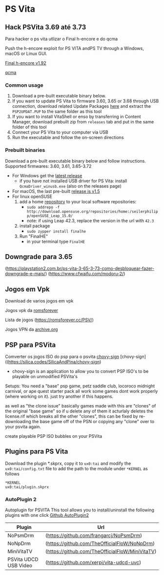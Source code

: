 # PS Vita

## Hack PSVita 3.69 até 3.73
Para hacker o ps vita utlizar o Final h-encore e do qcma

Push the h-encore exploit for PS VITA andPS TV through a Windows, macOS or Linux GUI.

[Final h-encore v1.92](https://github.com/soarqin/finalhe/releases)

[qcma](https://github.com/codestation/qcma)

### Common usage

1. Download a pre-built executable binary below.
1. If you want to update PS Vita to firmware 3.60, 3.65 or 3.68 through USB connection, download related Update Packages [here](https://darthsternie.net/index.php/ps-vita-firmwares/) and extract the `PSP2UPDAT.PUP` to the same folder as this tool
1. If you want to install VitaShell or enso by transferring in Content Manager, download prebuilt zip from `releases` tab and put in the same folder of this tool
1. Connect your PS Vita to your computer via USB
1. Run the executable and follow the on-screen directions

### Prebuilt binaries

Download a pre-built executable binary below and follow instructions. Supported firmwares: 3.60, 3.61, 3.65-3.72

- For Windows get the [latest release](https://github.com/soarqin/finalhe/releases/latest)
  - if you have not installed USB driver for PS Vita: install `QcmaDriver_winusb.exe` (also on the releases page) 
- For macOS, the last pre-built [release is v1.5](https://github.com/soarqin/finalhe/releases/tag/v1.5)
- For linux openSUSE
  1. add a home [repository](https://software.opensuse.org/package/finalhe) to your local software repositories:
      - `sudo addrepo -f http://download.opensuse.org/repositories/home:/seilerphilipp/openSUSE_Leap_15.0/`
      - note: if using Leap 42.3, replace the version in the url with `42.3`
  2. install package
      - `sudo zypper install finalhe`
  3. Run "FinalHE"
      - in your terminal type `FinalHE`

## Downgrade para 3.65
(https://playstation2.com.br/ps-vita-3-65-3-73-como-desbloquear-fazer-downgrade-e-mais/)
(https://www.cfwaifu.com/modoru-2/)

## Jogos em Vpk
Download de varios jogos em vpk

Jogos vpk da [romsforever](https://romsforever.cc/PSV/VPK%20Games/Patched/?ND)

Lista de jogos (https://romsforever.cc/PSV/)

Jogos VPN da [archive.org](https://archive.org/download/PSVITA_VPK)

## PSP para PSVita
Comverter os jogos ISO do psp para o psvita
[chovy-sign](https://github.com/KuromeSan/chovy-sign/releases) 
[chovy-sign]((https://silica.codes/SilicaAndPina/chovy-sign)

- chovy-sign is an application to allow you to convert PSP ISO's to be playable on unmodified PSVita's

Setups:
You need a "base" psp game, petz saddle club, locoroco midnight carnival, or ape quest starter pack all work
some games dont work properly (where working on it). just try another if this happens.

as well as "the clone issue" basically games made with this are "clones" of the original "base game" so if u delete any of them it acturlaly deletes the license.rif which breaks all the other "clones", this can be fixed by re-downloading the base game off of the PSN or copying any "clone" over to your psvita again.

create playable PSP ISO bubbles on your PSVita

## Plugins para PS Vita

Download the plugin *.skprx, copy it to `ux0:tai` and modify the `ux0:tai/config.txt` file to add the path to the module under `*KERNEL` as follows

```
*KERNEL
ux0:tai/plugin.skprx
```

### AutoPlugin 2
Autoplugin for PSVITA This tool allows you to install/uninstall the following plugins with one click
[Github AutoPlugin2](https://github.com/ONElua/AutoPlugin2/releases)

| Plugin | Url |
|--------|-------|
| NoPsmDrm | (https://github.com/frangarcj/NoPsmDrm)|
| NoNpDrm | (https://github.com/TheOfficialFloW/NoNpDrm) |
| MiniVitaTV | (https://github.com/TheOfficialFloW/MiniVitaTV) |
| PSVita UDCD USB Video | (https://github.com/xerpi/vita-udcd-uvc)




